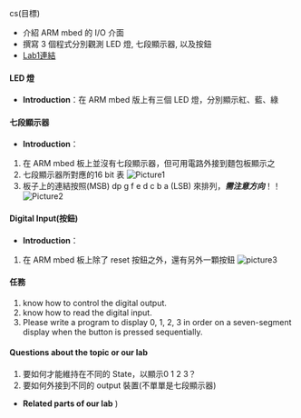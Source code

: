 cs(目標)
- 介紹 ARM mbed 的 I/O 介面
- 撰寫 3 個程式分別觀測 LED 燈, 七段顯示器, 以及按鈕
- [Lab1連結](http://www1.ee.nthu.edu.tw/ee240500/mbed-lab-1-digital-output-and-input.html#id5)

#### LED 燈
* **Introduction**：在 ARM mbed 版上有三個 LED 燈，分別顯示紅、藍、綠


#### 七段顯示器
* **Introduction**：
1. 在 ARM mbed 板上並沒有七段顯示器，但可用電路外接到麵包板顯示之
2. 七段顯示器所對應的16 bit 表
![Picture1](http://www1.ee.nthu.edu.tw/ee240500/notes/mbed1/img/mbed_1_7seg_table.png)
3. 板子上的連結按照(MSB) dp g f e d c b a (LSB) 來排列，***需注意方向***！！
![Picture2](http://www1.ee.nthu.edu.tw/ee240500/notes/mbed1/img/mbed_1_7seg_pin.png)

#### Digital Input(按鈕)
* **Introduction**：
1. 在 ARM mbed 板上除了 reset 按鈕之外，還有另外一顆按鈕
![picture3](http://www1.ee.nthu.edu.tw/ee240500/notes/mbed1/img/K64F_SW2.png)

#### 任務
1. know how to control the digital output.
2. know how to read the digital input.
3. Please write a program to display 0, 1, 2, 3 in order on a seven-segment display when the button is pressed sequentially.

#### **Questions about the topic or our lab**
1. 要如何才能維持在不同的 State，以顯示0 1 2 3？ 
2. 要如何外接到不同的 output 裝置(不單單是七段顯示器)

* **Related parts of our lab**
)
